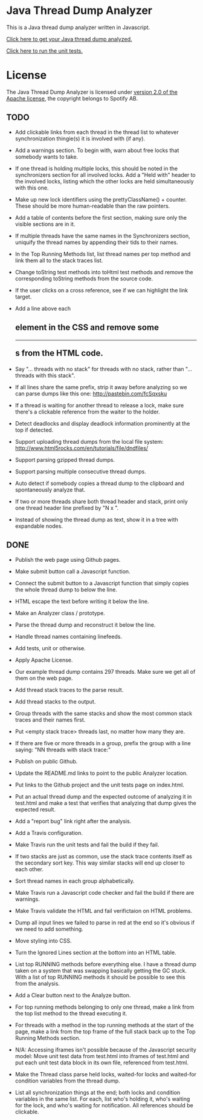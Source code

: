<!--- -*-markdown-*- -->

# Java Thread Dump Analyzer

This is a Java thread dump analyzer written in Javascript.

[Click here to get your Java thread dump analyzed.](http://spotify.github.io/threaddump-analyzer/)

[Click here to run the unit tests.](http://spotify.github.io/threaddump-analyzer/test.html)

# License

The Java Thread Dump Analyzer is licensed under
[version 2.0 of the Apache license](http://www.apache.org/licenses/LICENSE-2.0.html),
the copyright belongs to Spotify AB.

## TODO
* Add clickable links from each thread in the thread list to whatever
  synchronization thingie(s) it is involved with (if any).

* Add a warnings section. To begin with, warn about free locks that
somebody wants to take.

* If one thread is holding multiple locks, this should be noted in the
synchronizers section for all involved locks. Add a "Held with" header
to the involved locks, listing which the other locks are held
simultaneously with this one.

* Make up new lock identifiers using the prettyClassName() +
counter. These should be more human-readable than the raw pointers.

* Add a table of contents before the first section, making sure only
the visible sections are in it.

* If multiple threads have the same names in the Synchronizers
section, uniquify the thread names by appending their tids to their
names.

* In the Top Running Methods list, list thread names per top method
and link them all to the stack traces list.

* Change toString test methods into toHtml test methods and remove the
corresponding toString methods from the source code.

* If the user clicks on a cross reference, see if we can highlight the
link target.

* Add a line above each <h2> element in the CSS and remove some <hr>s
from the HTML code.

* Say "... threads with no stack" for threads with no stack, rather
  than "... threads with this stack".

* If all lines share the same prefix, strip it away before analyzing
so we can parse dumps like this one: http://pastebin.com/fcSqxsku

* If a thread is waiting for another thread to release a lock, make
sure there's a clickable reference from the waiter to the holder.

* Detect deadlocks and display deadlock information prominently at the
top if detected.

* Support uploading thread dumps from the local file system:
<http://www.html5rocks.com/en/tutorials/file/dndfiles/>

* Support parsing gzipped thread dumps.

* Support parsing multiple consecutive thread dumps.

* Auto detect if somebody copies a thread dump to the clipboard and
spontaneously analyze that.

* If two or more threads share both thread header and stack, print
only one thread header line prefixed by "N x ".

* Instead of showing the thread dump as text, show it in a tree with
expandable nodes.

## DONE
* Publish the web page using Github pages.

* Make submit button call a Javascript function.

* Connect the submit button to a Javascript function that simply
copies the whole thread dump to below the line.

* HTML escape the text before writing it below the line.

* Make an Analyzer class / prototype.

* Parse the thread dump and reconstruct it below the line.

* Handle thread names containing linefeeds.

* Add tests, unit or otherwise.

* Apply Apache License.

* Our example thread dump contains 297 threads. Make sure we get all
of them on the web page.

* Add thread stack traces to the parse result.

* Add thread stacks to the output.

* Group threads with the same stacks and show the most common stack
traces and their names first.

* Put \<empty stack trace\> threads last, no matter how many they are.

* If there are five or more threads in a group, prefix the group with a
line saying: "NN threads with stack trace:"

* Publish on public Github.

* Update the README.md links to point to the public Analyzer location.

* Put links to the Github project and the unit tests page on index.html.

* Put an actual thread dump and the expected outcome of analyzing it
in test.html and make a test that verifies that analyzing that dump
gives the expected result.

* Add a "report bug" link right after the analysis.

* Add a Travis configuration.

* Make Travis run the unit tests and fail the build if they fail.

* If two stacks are just as common, use the stack trace contents itself
as the secondary sort key. This way similar stacks will end up closer to
each other.

* Sort thread names in each group alphabetically.

* Make Travis run a Javascript code checker and fail the build if there
are warnings.

* Make Travis validate the HTML and fail verifictaion on HTML
problems.

* Dump all input lines we failed to parse in red at the end so it's
obvious if we need to add something.

* Move styling into CSS.

* Turn the Ignored Lines section at the bottom into an HTML table.

* List top RUNNING methods before everything else. I have a thread
  dump taken on a system that was swapping basically getting the GC
  stuck. With a list of top RUNNING methods it should be possible to
  see this from the analysis.

* Add a Clear button next to the Analyze button.

* For top running methods belonging to only one thread, make a link
from the top list method to the thread executing it.

* For threads with a method in the top running methods at the start of
the page, make a link from the top frame of the full stack back up to
the Top Running Methods section.

* N/A: Accessing iframes isn't possible because of the Javascript
  security model: Move unit test data from test.html into iframes of
  test.html and put each unit test data block in its own file,
  referenced from test.html.

* Make the Thread class parse held locks, waited-for locks and
waited-for condition variables from the thread dump.

* List all synchronization things at the end; both locks and condition
  variables in the same list. For each, list who's holding it, who's
  waiting for the lock, and who's waiting for notification. All
  references should be clickable.
